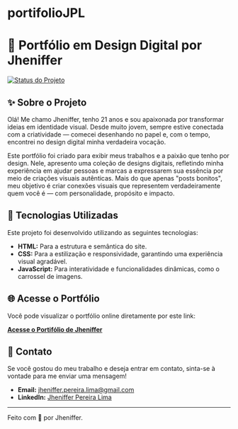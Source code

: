 # portifolioJPL
# 🎨 Portfólio em Design Digital por Jheniffer

[![Status do Projeto](https://img.shields.io/badge/Status-Concluído-brightgreen)](https://jhenifferqualified.github.io/portifolioJPL/)

## ✨ Sobre o Projeto

Olá! Me chamo Jheniffer, tenho 21 anos e sou apaixonada por transformar ideias em identidade visual. Desde muito jovem, sempre estive conectada com a criatividade — comecei desenhando no papel e, com o tempo, encontrei no design digital minha verdadeira vocação.

Este portfólio foi criado para exibir meus trabalhos e a paixão que tenho por design. Nele, apresento uma coleção de designs digitais, refletindo minha experiência em ajudar pessoas e marcas a expressarem sua essência por meio de criações visuais autênticas. Mais do que apenas "posts bonitos", meu objetivo é criar conexões visuais que representem verdadeiramente quem você é — com personalidade, propósito e impacto.

## 🚀 Tecnologias Utilizadas

Este projeto foi desenvolvido utilizando as seguintes tecnologias:

* **HTML:** Para a estrutura e semântica do site.
* **CSS:** Para a estilização e responsividade, garantindo uma experiência visual agradável.
* **JavaScript:** Para interatividade e funcionalidades dinâmicas, como o carrossel de imagens.

## 🌐 Acesse o Portfólio

Você pode visualizar o portfólio online diretamente por este link:

[**Acesse o Portifólio de Jheniffer**](https://jhenifferqualified.github.io/portifolioJPL/)

## 📧 Contato

Se você gostou do meu trabalho e deseja entrar em contato, sinta-se à vontade para me enviar uma mensagem!

* **Email:** jheniffer.pereira.lima@gmail.com
* **LinkedIn:** [Jheniffer Pereira Lima](www.linkedin.com/in/jheniffer-lima-35582b25a)

---

Feito com 💜 por Jheniffer.
